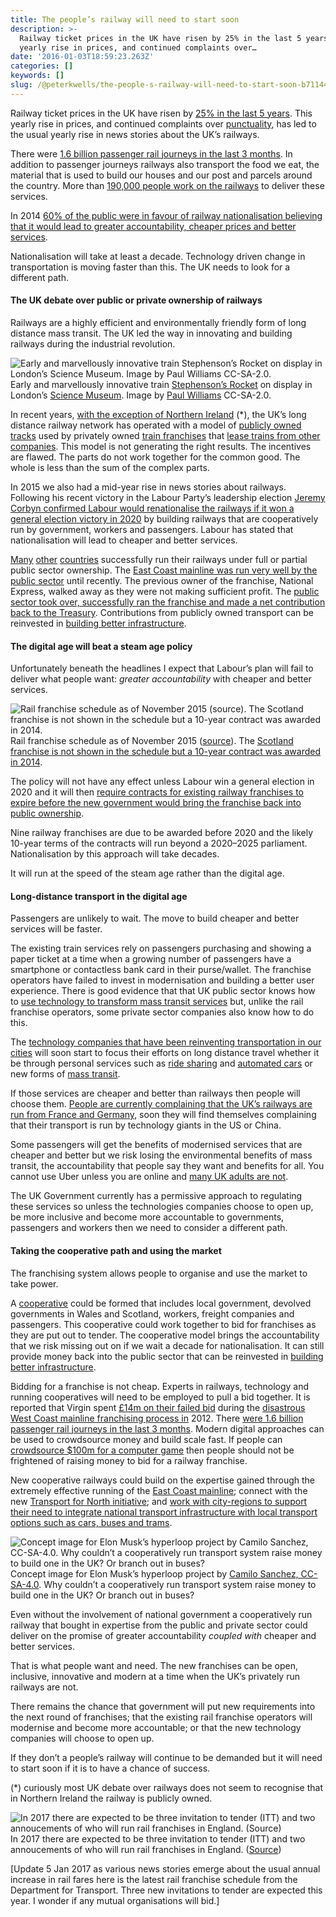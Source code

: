 ```yaml
---
title: The people’s railway will need to start soon
description: >-
  Railway ticket prices in the UK have risen by 25% in the last 5 years. This
  yearly rise in prices, and continued complaints over…
date: '2016-01-03T18:59:23.263Z'
categories: []
keywords: []
slug: /@peterkwells/the-people-s-railway-will-need-to-start-soon-b711446429b2
---
```


Railway ticket prices in the UK have risen by [25% in the last 5 years](http://www.dailymail.co.uk/news/article-3381771/Latest-1-1-rail-fare-rises-mean-commuters-paying-25-season-tickets-Cameron-PM-campaigners-claim-firms-divorced-reality.html). This yearly rise in prices, and continued complaints over [punctuality](http://theodi.org/summer-showcase-visualising-rail-disruption), has led to the usual yearly rise in news stories about the UK’s railways.

There were [1.6 billion passenger rail journeys in the last 3 months](http://dataportal.orr.gov.uk/browsereports/12). In addition to passenger journeys railways also transport the food we eat, the material that is used to build our houses and our post and parcels around the country. More than [190,000 people work on the railways](http://www.stagecoach.com/~/media/Files/S/Stagecoach-Group/Attachments/pdf/rail-industry-faqs.pdf) to deliver these services.

In 2014 [60% of the public were in favour of railway nationalisation believing that it would lead to greater accountability, cheaper prices and better services](https://yougov.co.uk/news/2014/05/11/why-do-people-support-rail-nationalisation/).

Nationalisation will take at least a decade. Technology driven change in transportation is moving faster than this. The UK needs to look for a different path.

#### The UK debate over public or private ownership of railways

Railways are a highly efficient and environmentally friendly form of long distance mass transit. The UK led the way in innovating and building railways during the industrial revolution.

![Early and marvellously innovative train [Stephenson’s Rocket](https://en.wikipedia.org/wiki/Stephenson%27s_Rocket) on display in London’s [Science Museum](http://www.sciencemuseum.org.uk). Image by [Paul Williams](https://www.flickr.com/photos/bluelemur/) CC-SA-2.0.](https://cdn-images-1.medium.com/max/600/1*QOXsYc10D44coJFnq4yjWw.jpeg)
Early and marvellously innovative train [Stephenson’s Rocket](https://en.wikipedia.org/wiki/Stephenson%27s_Rocket) on display in London’s [Science Museum](http://www.sciencemuseum.org.uk). Image by [Paul Williams](https://www.flickr.com/photos/bluelemur/) CC-SA-2.0.

In recent years, [with the exception of Northern Ireland](https://en.wikipedia.org/wiki/NI_Railways) (\*), the UK’s long distance railway network has operated with a model of [publicly owned tracks](https://en.wikipedia.org/wiki/Network_Rail) used by privately owned [train franchises](https://en.wikipedia.org/wiki/Rail_franchising_in_Great_Britain) that [lease trains from other companies](https://en.wikipedia.org/wiki/Rail_transport_in_Great_Britain#Leasing_services). This model is not generating the right results. The incentives are flawed. The parts do not work together for the common good. The whole is less than the sum of the complex parts.

In 2015 we also had a mid-year rise in news stories about railways. Following his recent victory in the Labour Party’s leadership election [Jeremy Corbyn confirmed Labour would renationalise the railways if it won a general election victory in 2020](http://www.independent.co.uk/news/uk/politics/jeremy-corbyn-reveals-first-official-policy-to-renationalise-the-railways-10509504.html) by building railways that are cooperatively run by government, workers and passengers. Labour has stated that nationalisation will lead to cheaper and better services.

[Many](https://en.wikipedia.org/wiki/SNCF) [other](https://en.wikipedia.org/wiki/Deutsche_Bahn) [countries](https://en.wikipedia.org/wiki/Renfe_Operadora) successfully run their railways under full or partial public sector ownership. The [East Coast mainline was run very well by the public sector](http://www.theguardian.com/uk-news/2015/mar/01/east-coast-rail-line-returns-to-private-hands) until recently. The previous owner of the franchise, National Express, walked away as they were not making sufficient profit. The [public sector took over, successfully ran the franchise and made a net contribution back to the Treasury](http://www.thejournal.co.uk/north-east-analysis/analysis-news/east-coast-main-line-makes-8656990). Contributions from publicly owned transport can be reinvested in [building better infrastructure](http://www.theguardian.com/uk-news/the-northerner/2015/jun/25/northern-powerhouse-tories-transpennine-sheffield-mainline-upgrades-cancelled).

#### The digital age will beat a steam age policy

Unfortunately beneath the headlines I expect that Labour’s plan will fail to deliver what people want: _greater accountability_ with cheaper and better services.

![Rail franchise schedule as of November 2015 ([source](https://www.gov.uk/government/uploads/system/uploads/attachment_data/file/478018/nov-2015-rail-franchise-schedule.pdf)). The [Scotland franchise is not shown in the schedule but a 10-year contract was awarded in 2014](http://www.transportscotland.gov.uk/rail/scotrail-franchise/scotrail-franchise).](https://cdn-images-1.medium.com/max/600/1*t2vG1Rmv1L5rC2lOgnSF7w.png)
Rail franchise schedule as of November 2015 ([source](https://www.gov.uk/government/uploads/system/uploads/attachment_data/file/478018/nov-2015-rail-franchise-schedule.pdf)). The [Scotland franchise is not shown in the schedule but a 10-year contract was awarded in 2014](http://www.transportscotland.gov.uk/rail/scotrail-franchise/scotrail-franchise).

The policy will not have any effect unless Labour win a general election in 2020 and it will then [require contracts for existing railway franchises to expire before the new government would bring the franchise back into public ownership](https://twitter.com/UKLabour/status/683687266447798272).

Nine railway franchises are due to be awarded before 2020 and the likely 10-year terms of the contracts will run beyond a 2020–2025 parliament. Nationalisation by this approach will take decades.

It will run at the speed of the steam age rather than the digital age.

#### Long-distance transport in the digital age

Passengers are unlikely to wait. The move to build cheaper and better services will be faster.

The existing train services rely on passengers purchasing and showing a paper ticket at a time when a growing number of passengers have a smartphone or contactless bank card in their purse/wallet. The franchise operators have failed to invest in modernisation and building a better user experience. There is good evidence that that UK public sector knows how to [use technology to transform mass transit services](http://www.londonreconnections.com/2015/sir-peter-hendy-the-exit-interview/) but, unlike the rail franchise operators, some private sector companies also know how to do this.

The [technology companies that have been reinventing transportation in our cities](http://techcrunch.com/gallery/uber-and-beyond-12-transportation-on-demand-services-in-asia/) will soon start to focus their efforts on long distance travel whether it be through personal services such as [ride sharing](https://www.blablacar.co.uk) and [automated cars](http://www.caee.utexas.edu/prof/kockelman/public_html/TRB16LDModeShifts.pdf) or new forms of [mass transit](https://en.wikipedia.org/wiki/Hyperloop).

If those services are cheaper and better than railways then people will choose them. [People are currently complaining that the UK’s railways are run from France and Germany](http://www.mirror.co.uk/news/uk-news/jeremy-corbyn-slams-disgrace-foreign-7109625), soon they will find themselves complaining that their transport is run by technology giants in the US or China.

Some passengers will get the benefits of modernised services that are cheaper and better but we risk losing the environmental benefits of mass transit, the accountability that people say they want and benefits for all. You cannot use Uber unless you are online and [many UK adults are not](https://medium.com/@peterkwells/12-million-people-can-t-read-this-blog-54e82e8b19d3#.mjeyd322x).

The UK Government currently has a permissive approach to regulating these services so unless the technologies companies choose to open up, be more inclusive and become more accountable to governments, passengers and workers then we need to consider a different path.

#### Taking the cooperative path and using the market

The franchising system allows people to organise and use the market to take power.

A [cooperative](https://en.wikipedia.org/wiki/Cooperative) could be formed that includes local government, devolved governments in Wales and Scotland, workers, freight companies and passengers. This cooperative could work together to bid for franchises as they are put out to tender. The cooperative model brings the accountability that we risk missing out on if we wait a decade for nationalisation. It can still provide money back into the public sector that can be reinvested in [building better infrastructure](http://www.theguardian.com/uk-news/the-northerner/2015/jun/25/northern-powerhouse-tories-transpennine-sheffield-mainline-upgrades-cancelled).

Bidding for a franchise is not cheap. Experts in railways, technology and running cooperatives will need to be employed to pull a bid together. It is reported that Virgin spent [£14m on their failed bid](http://www.bbc.com/news/business-19264614) during the [disastrous West Coast mainline franchising process in](https://en.wikipedia.org/wiki/InterCity_West_Coast#2012_franchise_process) 2012\. There [were 1.6 billion passenger rail journeys in the last 3 months](http://dataportal.orr.gov.uk/browsereports/12). Modern digital approaches can be used to crowdsource money and build scale fast. If people can [crowdsource $100m for a computer game](https://robertsspaceindustries.com/funding-goals) then people should not be frightened of raising money to bid for a railway franchise.

New cooperative railways could build on the expertise gained through the extremely effective running of the [East Coast mainline](http://www.theguardian.com/uk-news/2015/mar/01/east-coast-rail-line-returns-to-private-hands); connect with the new [Transport for North initiative](http://www.transportforthenorth.com); and [work with city-regions to support their need to integrate national transport infrastructure with local transport options such as cars, buses and trams](http://www.theguardian.com/big-ideas/2015/sep/23/transport-devolution-powers-councils-productivity-northern-powerhouse).

![Concept image for Elon Musk’s hyperloop project by [Camilo Sanchez, CC-SA-4.0](https://commons.wikimedia.org/wiki/User:Camilo_Sanchez). Why couldn’t a cooperatively run transport system raise money to build one in the UK? Or branch out in buses?](https://cdn-images-1.medium.com/max/600/1*EG4YMOtxvNrRNYpsyocFcA.png)
Concept image for Elon Musk’s hyperloop project by [Camilo Sanchez, CC-SA-4.0](https://commons.wikimedia.org/wiki/User:Camilo_Sanchez). Why couldn’t a cooperatively run transport system raise money to build one in the UK? Or branch out in buses?

Even without the involvement of national government a cooperatively run railway that bought in expertise from the public and private sector could deliver on the promise of greater accountability _coupled with_ cheaper and better services.

That is what people want and need. The new franchises can be open, inclusive, innovative and modern at a time when the UK’s privately run railways are not.

There remains the chance that government will put new requirements into the next round of franchises; that the existing rail franchise operators will modernise and become more accountable; or that the new technology companies will choose to open up.

If they don’t a people’s railway will continue to be demanded but it will need to start soon if it is to have a chance of success.

(\*) curiously most UK debate over railways does not seem to recognise that in Northern Ireland the railway is publicly owned.

![In 2017 there are expected to be three invitation to tender (ITT) and two annoucements of who will run rail franchises in England. ([Source](https://www.gov.uk/government/uploads/system/uploads/attachment_data/file/574792/december-2016-rail-franchise-schedule.pdf))](https://cdn-images-1.medium.com/max/600/1*OZylbkXaYsRfZ3hWMXXBUw.png)
In 2017 there are expected to be three invitation to tender (ITT) and two annoucements of who will run rail franchises in England. ([Source](https://www.gov.uk/government/uploads/system/uploads/attachment_data/file/574792/december-2016-rail-franchise-schedule.pdf))

\[Update 5 Jan 2017 as various news stories emerge about the usual annual increase in rail fares here is the latest rail franchise schedule from the Department for Transport. Three new invitations to tender are expected this year. I wonder if any mutual organisations will bid.\]